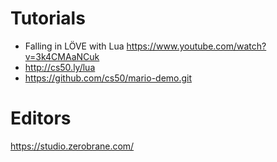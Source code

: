 # Tutorials

* Falling in LÖVE with Lua https://www.youtube.com/watch?v=3k4CMAaNCuk
* http://cs50.ly/lua
* https://github.com/cs50/mario-demo.git


# Editors

https://studio.zerobrane.com/
